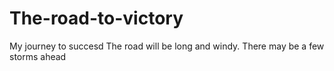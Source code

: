 # The-road-to-victory
My journey to succesd
The road will be long and windy.
There may be a few storms ahead
